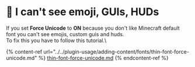 # 👀 I can't see emoji, GUIs, HUDs

If you set **Force Unicode** to **ON** because you don't like Minecraft default font you can't see emojis, custom guis and huds.\
To fix this you have to follow this tutorial.\


{% content-ref url="../../plugin-usage/adding-content/fonts/thin-font-force-unicode.md" %}
[thin-font-force-unicode.md](../../plugin-usage/adding-content/fonts/thin-font-force-unicode.md)
{% endcontent-ref %}
